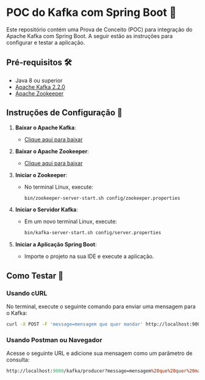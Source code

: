 # POC do Kafka com Spring Boot 🚀

Este repositório contém uma Prova de Conceito (POC) para integração do Apache Kafka com Spring Boot. A seguir estão as instruções para configurar e testar a aplicação.

## Pré-requisitos 🛠️

- Java 8 ou superior
- [Apache Kafka 2.2.0](https://www.apache.org/dyn/closer.cgi?path=/kafka/2.2.0/kafka-2.2.0-src.tgz)
- [Apache Zookeeper](https://www.apache.org/dyn/closer.cgi/zookeeper/)

## Instruções de Configuração 🔧

1. **Baixar o Apache Kafka**:
   - [Clique aqui para baixar](https://www.apache.org/dyn/closer.cgi?path=/kafka/2.2.0/kafka-2.2.0-src.tgz)

2. **Baixar o Apache Zookeeper**:
   - [Clique aqui para baixar](https://www.apache.org/dyn/closer.cgi/zookeeper/)

3. **Iniciar o Zookeeper**:
   - No terminal Linux, execute:
     ```bash
     bin/zookeeper-server-start.sh config/zookeeper.properties
     ```

4. **Iniciar o Servidor Kafka**:
   - Em um novo terminal Linux, execute:
     ```bash
     bin/kafka-server-start.sh config/server.properties
     ```

5. **Iniciar a Aplicação Spring Boot**:
   - Importe o projeto na sua IDE e execute a aplicação.

## Como Testar 🧪

### Usando cURL

No terminal, execute o seguinte comando para enviar uma mensagem para o Kafka:
```bash
curl -X POST -F 'message=mensagem que quer mandar' http://localhost:9000/kafka/producer
```

### Usando Postman ou Navegador

Acesse o seguinte URL e adicione sua mensagem como um parâmetro de consulta:
```perl
http://localhost:9000/kafka/producer?message=mensagem%20que%20quer%20mandar
```

